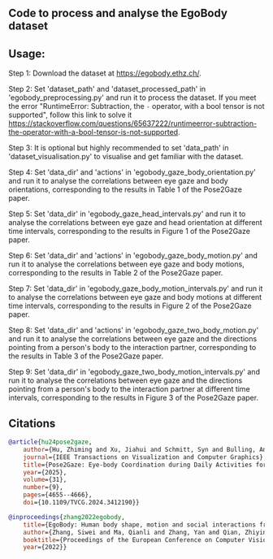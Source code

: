 ## Code to process and analyse the EgoBody dataset


## Usage:
Step 1: Download the dataset at https://egobody.ethz.ch/.

Step 2: Set 'dataset_path' and 'dataset_processed_path' in 'egobody_preprocessing.py' and run it to process the dataset. If you meet the error "RuntimeError: Subtraction, the `-` operator, with a bool tensor is not supported", follow this link to solve it https://stackoverflow.com/questions/65637222/runtimeerror-subtraction-the-operator-with-a-bool-tensor-is-not-supported.

Step 3: It is optional but highly recommended to set 'data_path' in 'dataset_visualisation.py' to visualise and get familiar with the dataset.

Step 4: Set 'data_dir' and 'actions' in 'egobody_gaze_body_orientation.py' and run it to analyse the correlations between eye gaze and body orientations, corresponding to the results in Table 1 of the Pose2Gaze paper.

Step 5: Set 'data_dir' in 'egobody_gaze_head_intervals.py' and run it to analyse the correlations between eye gaze and head orientation at different time intervals, corresponding to the results in Figure 1 of the Pose2Gaze paper.

Step 6: Set 'data_dir' and 'actions' in 'egobody_gaze_body_motion.py' and run it to analyse the correlations between eye gaze and body motions, corresponding to the results in Table 2 of the Pose2Gaze paper.

Step 7: Set 'data_dir' in 'egobody_gaze_body_motion_intervals.py' and run it to analyse the correlations between eye gaze and body motions at different time intervals, corresponding to the results in Figure 2 of the Pose2Gaze paper.

Step 8: Set 'data_dir' and 'actions' in 'egobody_gaze_two_body_motion.py' and run it to analyse the correlations between eye gaze and the directions pointing from a person's body to the interaction partner, corresponding to the results in Table 3 of the Pose2Gaze paper.

Step 9: Set 'data_dir' in 'egobody_gaze_two_body_motion_intervals.py' and run it to analyse the correlations between eye gaze and the directions pointing from a person's body to the interaction partner at different time intervals, corresponding to the results in Figure 3 of the Pose2Gaze paper.


## Citations

```bibtex
@article{hu24pose2gaze,
	author={Hu, Zhiming and Xu, Jiahui and Schmitt, Syn and Bulling, Andreas},
	journal={IEEE Transactions on Visualization and Computer Graphics}, 
	title={Pose2Gaze: Eye-body Coordination during Daily Activities for Gaze Prediction from Full-body Poses}, 
	year={2025},
	volume={31},
	number={9},
	pages={4655--4666},
	doi={10.1109/TVCG.2024.3412190}}

@inproceedings{zhang2022egobody,
	title={EgoBody: Human body shape, motion and social interactions from head-mounted devices},
	author={Zhang, Siwei and Ma, Qianli and Zhang, Yan and Qian, Zhiyin and Pollefeys, Marc and Bogo, Federica and Tang, Siyu},
	booktitle={Proceedings of the European Conference on Computer Vision},
	year={2022}}
```
